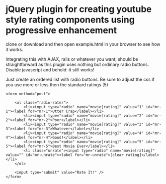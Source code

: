 jQuery plugin for creating youtube style rating components using progressive enhancement
========================================================================================

clone or download and then open example.html in your browser to see how it works. 

Integrating this with AJAX, rails or whatever you want, should be straightforward as this plugin uses nothing but ordinary radio buttons. Disable javascript and behold: it still works!

Just create an ordered list with radio buttons. Be sure to adjust the css if you use more or less then the standard ratings (5)

    <form method="post">
	
    	<ol class="radio-rater">
    		<li><input type="radio" name="movie[rating]" value="1" id="mr-1"><label for="mr-1">Utter Crap</label></li>
    		<li><input type="radio" name="movie[rating]" value="2" id="mr-2"><label for="mr-2">Poor</label></li>
    		<li><input type="radio" name="movie[rating]" value="3" id="mr-3"><label for="mr-3">Whatever</label></li>
    		<li><input type="radio" name="movie[rating]" value="4" id="mr-4"><label for="mr-4">Good!</label></li>
    		<li><input type="radio" name="movie[rating]" value="5" id="mr-5"><label for="mr-5">Best Movie Ever</label></li>
    		<li class="unrate"><input type="radio" name="movie[rating]" value="" id="mr-unrate"><label for="mr-unrate">[clear rating]</label></li>
    	</ol>

    	<input type="submit" value="Rate It!" />
    </form>